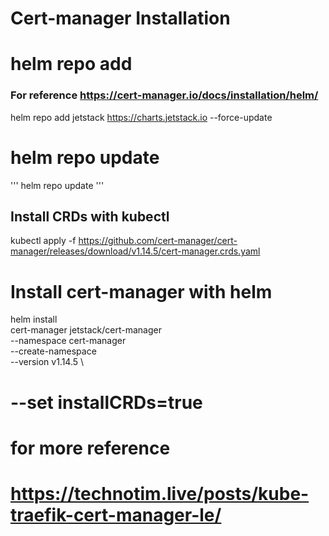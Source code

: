 Cert-manager Installation
===
# helm repo add
### For reference https://cert-manager.io/docs/installation/helm/
helm repo add jetstack https://charts.jetstack.io --force-update

# helm repo update
''' helm repo update '''

## Install CRDs with kubectl 
kubectl apply -f https://github.com/cert-manager/cert-manager/releases/download/v1.14.5/cert-manager.crds.yaml

# Install cert-manager with helm 
helm install \
  cert-manager jetstack/cert-manager \
  --namespace cert-manager \
  --create-namespace \
  --version v1.14.5 \
  # --set installCRDs=true

# for more reference 
# https://technotim.live/posts/kube-traefik-cert-manager-le/




